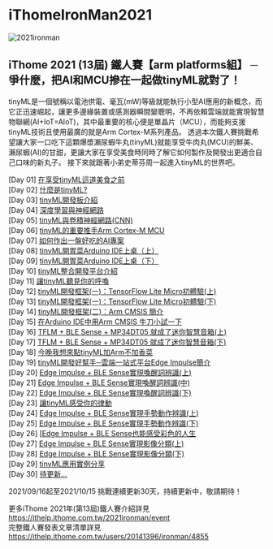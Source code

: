 # iThomeIronMan2021
![2021ironman](https://ithelp.ithome.com.tw/static/2021ironman/navbar/img/kv_logo.svg)
## iThome 2021 (13屆) 鐵人賽【arm platforms組】 ─ 爭什麼，把AI和MCU摻在一起做tinyML就對了！

tinyML是一個號稱以電池供電、毫瓦(mW)等級就能執行小型AI應用的新概念，而它正迅速崛起，讓更多邊緣裝置或感測器瞬間變聰明，不再依賴雲端就能實現智慧物聯網(AI+IoT=AIoT)，其中最重要的核心便是單晶片（MCU），而能夠支援tinyML技術且使用最廣的就是Arm Cortex-M系列產品。 透過本次鐵人賽挑戰希望讓大家一口吃下這顆爆漿瀨尿蝦牛丸(tinyML)就能享受牛肉丸(MCU)的鮮美、瀨尿蝦(AI)的甘甜，更讓大家在享受美食時同時了解它如何製作及開發出更適合自己口味的新丸子。 接下來就跟著小弟史蒂芬周一起進入tinyML的世界吧。

[Day 01] [在享受tinyML這道美食之前](https://github.com/OmniXRI/iThomeIronMan2021/blob/main/Day01.md)  
[Day 02] [什麼是tinyML?](https://github.com/OmniXRI/iThomeIronMan2021/blob/main/Day02.md)  
[Day 03] [tinyML開發板介紹](https://github.com/OmniXRI/iThomeIronMan2021/blob/main/Day03.md)  
[Day 04] [深度學習與神經網路](https://github.com/OmniXRI/iThomeIronMan2021/blob/main/Day04.md)  
[Day 05] [tinyML與卷積神經網路(CNN)](https://github.com/OmniXRI/iThomeIronMan2021/blob/main/Day05.md)  
[Day 06] [tinyML的重要推手Arm Cortex-M MCU](https://github.com/OmniXRI/iThomeIronMan2021/blob/main/Day06.md)  
[Day 07] [如何作出一盤好吃的AI專案](https://github.com/OmniXRI/iThomeIronMan2021/blob/main/Day07.md)  
[Day 08] [tinyML開胃菜Arduino IDE上桌（上）](https://github.com/OmniXRI/iThomeIronMan2021/blob/main/Day08.md)  
[Day 09] [tinyML開胃菜Arduino IDE上桌（下）](https://github.com/OmniXRI/iThomeIronMan2021/blob/main/Day09.md)  
[Day 10] [tinyML整合開發平台介紹](https://github.com/OmniXRI/iThomeIronMan2021/blob/main/Day10.md)  
[Day 11] [讓tinyML聽見你的呼喚](https://github.com/OmniXRI/iThomeIronMan2021/blob/main/Day11.md)  
[Day 12] [tinyML開發框架(一)：TensorFlow Lite Micro初體驗(上)](https://github.com/OmniXRI/iThomeIronMan2021/blob/main/Day12.md)  
[Day 13] [tinyML開發框架(一)：TensorFlow Lite Micro初體驗(下)](https://github.com/OmniXRI/iThomeIronMan2021/blob/main/Day13.md)  
[Day 14] [tinyML開發框架(二)：Arm CMSIS 簡介](https://github.com/OmniXRI/iThomeIronMan2021/blob/main/Day14.md)  
[Day 15] [在Arduino IDE中用Arm CMSIS 牛刀小試一下](https://github.com/OmniXRI/iThomeIronMan2021/blob/main/Day15.md)  
[Day 16] [TFLM + BLE Sense + MP34DT05 就成了迷你智慧音箱(上)](https://github.com/OmniXRI/iThomeIronMan2021/blob/main/Day16.md)  
[Day 17] [TFLM + BLE Sense + MP34DT05 就成了迷你智慧音箱(下) ](https://github.com/OmniXRI/iThomeIronMan2021/blob/main/Day17.md)  
[Day 18] [今晚我想來點tinyML加Arm不加香菜](https://github.com/OmniXRI/iThomeIronMan2021/blob/main/Day18.md)  
[Day 19] [tinyML開發好幫手─雲端一站式平台Edge Impulse簡介](https://github.com/OmniXRI/iThomeIronMan2021/blob/main/Day19.md)  
[Day 20] [Edge Impulse + BLE Sense實現喚醒詞辨識(上)](https://github.com/OmniXRI/iThomeIronMan2021/blob/main/Day20.md)  
[Day 21] [Edge Impulse + BLE Sense實現喚醒詞辨識(中)](https://github.com/OmniXRI/iThomeIronMan2021/blob/main/Day21.md)  
[Day 22] [Edge Impulse + BLE Sense實現喚醒詞辨識(下)](https://github.com/OmniXRI/iThomeIronMan2021/blob/main/Day22.md)  
[Day 23] [讓tinyML感受你的律動](https://github.com/OmniXRI/iThomeIronMan2021/blob/main/Day23.md)  
[Day 24] [Edge Impulse + BLE Sense實現手勢動作辨識(上)](https://github.com/OmniXRI/iThomeIronMan2021/blob/main/Day24.md)  
[Day 25] [Edge Impulse + BLE Sense實現手勢動作辨識(下)](https://github.com/OmniXRI/iThomeIronMan2021/blob/main/Day25.md)  
[Day 26] [[Edge Impulse + BLE Sense也能感受彩色的人生](https://github.com/OmniXRI/iThomeIronMan2021/blob/main/Day26.md)  
[Day 27] [Edge Impulse + BLE Sense實現影像分類(上)](https://github.com/OmniXRI/iThomeIronMan2021/blob/main/Day27.md)  
[Day 28] [Edge Impulse + BLE Sense實現影像分類(下)](https://github.com/OmniXRI/iThomeIronMan2021/blob/main/Day28.md)  
[Day 29] [tinyML應用實例分享](https://github.com/OmniXRI/iThomeIronMan2021/blob/main/Day29.md)  
[Day 30] [待更新...](https://github.com/OmniXRI/iThomeIronMan2021/blob/main/Day30.md)  

2021/09/16起至2021/10/15 挑戰連續更新30天，持續更新中，敬請期待！  

更多iThome 2021年(第13屆)鐵人賽介紹詳見 https://ithelp.ithome.com.tw/2021ironman/event  
完整鐵人賽發表文章清單詳見 https://ithelp.ithome.com.tw/users/20141396/ironman/4855  
